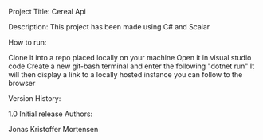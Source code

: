 Project Title: Cereal Api

Description: This project has been made using C# and Scalar

How to run:

Clone it into a repo placed locally on your machine
Open it in visual studio code
Create a new git-bash terminal and enter the following "dotnet run"
It will then display a link to a locally hosted instance you can follow to the browser

Version History:

1.0
Initial release
Authors:

Jonas Kristoffer Mortensen
